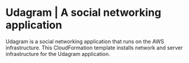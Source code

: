# Udagram | A social networking application

Udagram is a social networking application that runs on the AWS infrastructure. This CloudFormation template installs network and server infrastructure for the Udagram application.

